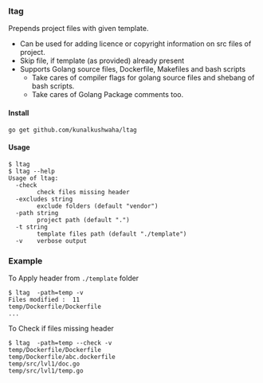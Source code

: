 ### ltag

Prepends project files with given template.

- Can be used for adding licence or copyright information on src files of project.
- Skip file, if template (as provided) already present 
- Supports Golang source files, Dockerfile, Makefiles and bash scripts
   - Take cares of compiler flags for golang source files and shebang of bash scripts.
   - Take cares of Golang Package comments too.


#### Install

```
go get github.com/kunalkushwaha/ltag
```

#### Usage
```
$ ltag
$ ltag --help
Usage of ltag:
  -check
        check files missing header
  -excludes string
        exclude folders (default "vendor")
  -path string
        project path (default ".")
  -t string
        template files path (default "./template")
  -v    verbose output

```

### Example

To Apply header from `./template` folder

``` console
$ ltag  -path=temp -v
Files modified :  11
temp/Dockerfile/Dockerfile
...
```

To Check if files missing header

``` console
$ ltag  -path=temp --check -v
temp/Dockerfile/Dockerfile
temp/Dockerfile/abc.dockerfile
temp/src/lvl1/doc.go
temp/src/lvl1/temp.go
```
